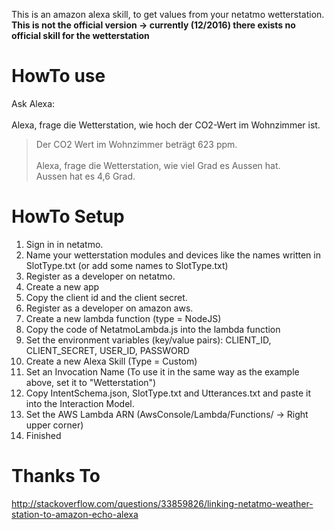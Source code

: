 This is an amazon alexa skill, to get values from your netatmo wetterstation.
<b>This is not the official version -> currently (12/2016) there exists no official skill for the wetterstation</b>

# HowTo use
Ask Alexa:
<br /><br />
Alexa, frage die Wetterstation, wie hoch der CO2-Wert im Wohnzimmer ist.<br />
> Der CO2 Wert im Wohnzimmer beträgt 623 ppm.
<br /><br />
Alexa, frage die Wetterstation, wie viel Grad es Aussen hat.<br />
> Aussen hat es 4,6 Grad.

# HowTo Setup
1. Sign in in netatmo.
2. Name your wetterstation modules and devices like the names written in SlotType.txt (or add some names to SlotType.txt)
3. Register as a developer on netatmo.
4. Create a new app
5. Copy the client id and the client secret.
6. Register as a developer on amazon aws.
7. Create a new lambda function (type = NodeJS)
8. Copy the code of NetatmoLambda.js into the lambda function
9. Set the environment variables (key/value pairs): CLIENT_ID, CLIENT_SECRET, USER_ID, PASSWORD
10. Create a new Alexa Skill (Type = Custom)
11. Set an Invocation Name (To use it in the same way as the example above, set it to "Wetterstation")
12. Copy IntentSchema.json, SlotType.txt and Utterances.txt and paste it into the Interaction Model.
13. Set the AWS Lambda ARN (AwsConsole/Lambda/Functions/<YourFunctionName> -> Right upper corner)
14. Finished

# Thanks To
http://stackoverflow.com/questions/33859826/linking-netatmo-weather-station-to-amazon-echo-alexa